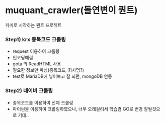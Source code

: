 # muquant_crawler(돌연변이 퀀트)
취미로 시작하는 퀀트 프로젝트

### Step1) krx 종목코드 크롤링
 - request 이용하여 크롤링
 - 인코딩해결
 - gota 의 ReadHTML 사용
 - 필요한 정보만 파싱(종목코드, 회사명?)
 - test로 MariaDB에 넣어보고 잘 되면, mongoDB 연동

### Step2) 네이버 크롤링
 - 종목코드를 이용하여 전체 크롤링
 - 파이썬을 이용하여 크롤링하였으나, 너무 오래걸려서 학습겸 GO로 변경 잘될것으로 기대..

